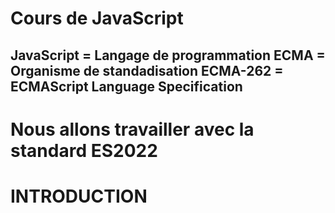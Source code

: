 Cours de JavaScript
===========================================================
JavaScript = Langage de programmation
ECMA = Organisme de standadisation
ECMA-262 = ECMAScript Language Specification
------------------------------------------------------------
Nous allons travailler avec la standard ES2022
============================================================
INTRODUCTION
============================================================
